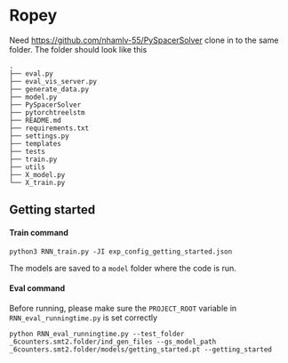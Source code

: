 # Ropey
Need https://github.com/nhamlv-55/PySpacerSolver clone in to the same folder. The folder should look like this
```
.
├── eval.py
├── eval_vis_server.py
├── generate_data.py
├── model.py
├── PySpacerSolver
├── pytorchtreelstm
├── README.md
├── requirements.txt
├── settings.py
├── templates
├── tests
├── train.py
├── utils
├── X_model.py
└── X_train.py

```
## Getting started
#### Train command
`python3 RNN_train.py -JI exp_config_getting_started.json`

The models are saved to a `model` folder where the code is run.

#### Eval command
Before running, please make sure the `PROJECT_ROOT` variable in `RNN_eval_runningtime.py` is set correctly

`python RNN_eval_runningtime.py --test_folder _6counters.smt2.folder/ind_gen_files --gs_model_path _6counters.smt2.folder/models/getting_started.pt --getting_started`